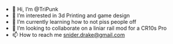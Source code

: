 - 👋 Hi, I’m @TriPunk
- 👀 I’m interested in 3d Printing and game design
- 🌱 I’m currently learning how to not piss people off
- 💞️ I’m looking to collaborate on a liniar rail mod for a CR10s Pro
- 📫 How to reach me snider.drake@gmail.com

<!---
TriPunk/TriPunk is a ✨ special ✨ repository because its `README.md` (this file) appears on your GitHub profile.
You can click the Preview link to take a look at your changes.
--->
